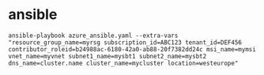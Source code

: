 # ansible

```ansible-playbook azure_ansible.yaml --extra-vars "resource_group_name=myrsg subscription_id=ABC123 tenant_id=DEF456 contributor_roleid=b24988ac-6180-42a0-ab88-20f7382dd24c msi_name=mymsi vnet_name=myvnet subnet1_name=mysbt1 subnet2_name=mysbt2 dns_name=cluster.name cluster_name=mycluster location=westeurope"```

    
